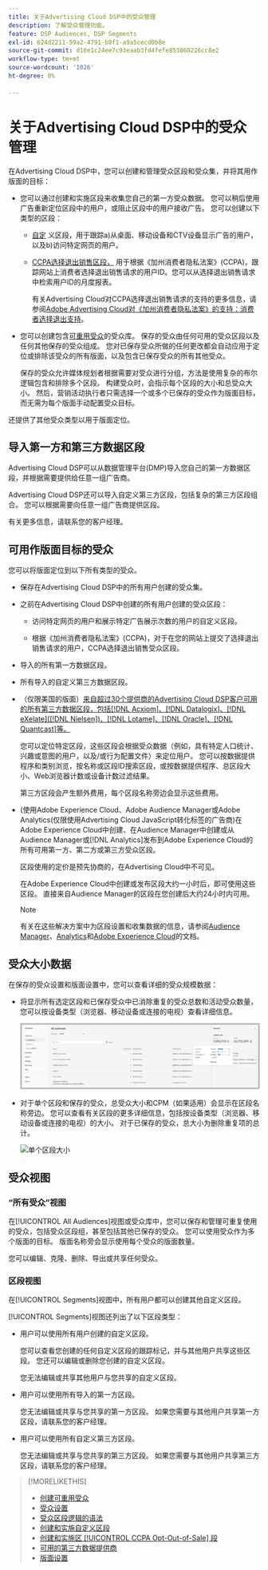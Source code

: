 ```yaml
---
title: 关于Advertising Cloud DSP中的受众管理
description: 了解受众管理功能。
feature: DSP Audiences, DSP Segments
exl-id: 624d2211-59a2-4791-b8f1-a9a5cecd0b8e
source-git-commit: d10e1c24ee7c93eaab3fd4fefe853860226cc8e2
workflow-type: tm+mt
source-wordcount: '1026'
ht-degree: 0%

---
```


# 关于Advertising Cloud DSP中的受众管理

在Advertising Cloud DSP中，您可以创建和管理受众区段和受众集，并将其用作版面的目标：

* 您可以通过创建和实施区段来收集您自己的第一方受众数据。 您可以稍后使用广告重新定位区段中的用户，或阻止区段中的用户接收广告。 您可以创建以下类型的区段：

   * [自定](/help/dsp/audiences/custom-segment-create.md) 义区段，用于跟踪a)从桌面、移动设备和CTV设备显示广告的用户，以及b)访问特定网页的用户。

   * [CCPA选择退出销售区段，](/help/dsp/audiences/ccpa-opt-out-segment-create.md) 用于根据《加州消费者隐私法案》(CCPA)，跟踪网站上消费者选择退出销售请求的用户ID。您可以从选择退出销售请求中检索用户ID的月度报表。

      有关Advertising Cloud对CCPA选择退出销售请求的支持的更多信息，请参阅[Adobe Advertising Cloud对《加州消费者隐私法案》的支持：消费者选择退出支持](https://experienceleague.adobe.com/docs/advertising-cloud/privacy/ad-cloud-ccpa-opt-out-of-sale.html)。

* 您可以创建包含[可重用受众](/help/dsp/audiences/reusable-audience-create.md)的受众库。 保存的受众由任何可用的受众区段以及任何其他保存的受众组成。 您对已保存受众所做的任何更改都会自动应用于定位或排除该受众的所有版面，以及包含已保存受众的所有其他受众。

   保存的受众允许媒体规划者根据需要对受众进行分组，方法是使用复杂的布尔逻辑包含和排除多个区段。 构建受众时，会指示每个区段的大小和总受众大小。 然后，营销活动执行者只需选择一个或多个已保存的受众作为版面目标，而无需为每个版面手动配置受众目标。

还提供了其他受众类型以用于版面定位。

## 导入第一方和第三方数据区段

Advertising Cloud DSP可以从数据管理平台(DMP)导入您自己的第一方数据区段，并根据需要提供给任意一组广告商。

Advertising Cloud DSP还可以导入自定义第三方区段，包括复杂的第三方区段组合。 您可以根据需要向任意一组广告商提供区段。

有关更多信息，请联系您的客户经理。

## 可用作版面目标的受众

您可以将版面定位到以下所有类型的受众。

* 保存在Advertising Cloud DSP中的所有用户创建的受众集。

* 之前在Advertising Cloud DSP中创建的所有用户创建的受众区段：

   * 访问特定网页的用户和展示特定广告展示次数的用户的自定义区段。

   * 根据《加州消费者隐私法案》(CCPA)，对于在您的网站上提交了选择退出销售请求的用户，CCPA选择退出销售受众区段。

* 导入的所有第一方数据区段。

* 所有导入的自定义第三方数据区段。

* （仅限美国的版面）[来自超过30个提供商的Advertising Cloud DSP客户可用的所有第三方数据区段，包括[!DNL Acxiom]、[!DNL Datalogix]、[!DNL eXelate]([!DNL Nielsen])、[!DNL Lotame]、[!DNL Oracle]、[!DNL Quantcast]等。](/help/dsp/audiences/third-party-data-providers.md)

   您可以定位特定区段，这些区段会根据受众数据（例如，具有特定人口统计、兴趣或意图的用户，以及/或行为配置文件）来定位用户。 您可以按数据提供程序和类别浏览，按名称或区段ID搜索区段，或按数据提供程序、总区段大小、Web浏览器计数或设备计数过滤结果。

   第三方区段会产生额外费用，每个区段名称旁边会显示这些费用。

* (使用Adobe Experience Cloud、Adobe Audience Manager或Adobe Analytics(仅限使用Advertising Cloud JavaScript转化标签的广告商)在Adobe Experience Cloud中创建、在Audience Manager中创建或从Audience Manager或[!DNL Analytics]发布到Adobe Experience Cloud的所有可用第一方、第二方或第三方受众区段。

   区段使用的定价是预先协商的，在Advertising Cloud中不可见。 <!-- Verify -->

   在Adobe Experience Cloud中创建或发布区段大约一小时后，即可使用这些区段。 直接来自Audience Manager的区段在您创建后大约24小时内可用。<!-- Verify all -->

   >[!NOTE]
   >
   >有关在这些解决方案中为区段设置和收集数据的信息，请参阅[Audience Manager](https://experienceleague.adobe.com/docs/audience-manager/user-guide/aam-home.html)、[Analytics](https://experienceleague.adobe.com/docs/analytics/landing/home.html)和[Adobe Experience Cloud](https://experienceleague.adobe.com/docs/core-services/interface/audiences/audience-library.html)的文档。

## 受众大小数据

在保存的受众设置和版面设置中，您可以查看详细的受众规模数据：

* 将显示所有选定区段和已保存受众中已消除重复的受众总数和活动受众数量，您可以按设备类型（浏览器、移动设备或连接的电视）查看详细信息。

   ![总受众规模](/help/dsp/assets/audience-size.png)

* 对于单个区段和保存的受众，总受众大小和CPM（如果适用）会显示在区段名称旁边。 您可以查看有关区段的更多详细信息，包括按设备类型（浏览器、移动设备或连接的电视）的大小。 对于已保存的受众，总大小为删除重复项的总计。

   ![单个区段大小](/help/dsp/assets/audience-size-segment.png)

## 受众视图

### “所有受众”视图

在[!UICONTROL All Audiences]视图或受众库中，您可以保存和管理可重复使用的受众，包括受众区段组，甚至包括其他已保存的受众。 您可以使用受众作为多个版面的目标。 版面名称旁会显示使用每个受众的版面数量。

您可以编辑、克隆、删除、导出或共享任何受众。

### 区段视图

在[!UICONTROL Segments]视图中，所有用户都可以创建其他自定义区段。

[!UICONTROL Segments]视图还列出了以下区段类型：

* 用户可以使用所有用户创建的自定义区段。

   您可以查看您创建的任何自定义区段的跟踪标记，并与其他用户共享这些区段。 您还可以编辑或删除您创建的自定义区段。

   您无法编辑或共享其他用户与您共享的自定义区段。

* 用户可以使用所有导入的第一方区段。

   您无法编辑或共享与您共享的第一方区段。 如果您需要与其他用户共享第一方区段，请联系您的客户经理。

* 用户可以使用所有自定义第三方区段。

   您无法编辑或共享与您共享的第三方区段。 如果您需要与其他用户共享第三方区段，请联系您的客户经理。

>[!MORELIKETHIS]
>
>* [创建可重用受众](reusable-audience-create.md)
>* [受众设置](audience-settings.md)
>* [受众区段逻辑的语法](audience-segment-logic-syntax.md)
>* [创建和实施自定义区段](custom-segment-create.md)
>* [创建和实施区 [!UICONTROL CCPA Opt-Out-of-Sale] 段](ccpa-opt-out-segment-create.md)
>* [可用的第三方数据提供商](third-party-data-providers.md)
>* [版面设置](/help/dsp/campaign-management/placements/placement-settings.md)

